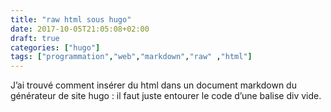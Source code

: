 ```yaml
---
title: "raw html sous hugo"
date: 2017-10-05T21:05:08+02:00
draft: true
categories: ["hugo"]
tags: ["programmation","web","markdown","raw" ,"html"]
---
```


J’ai trouvé comment insérer du html dans un document markdown du générateur de site hugo : il faut juste entourer le code d’une balise div vide.


